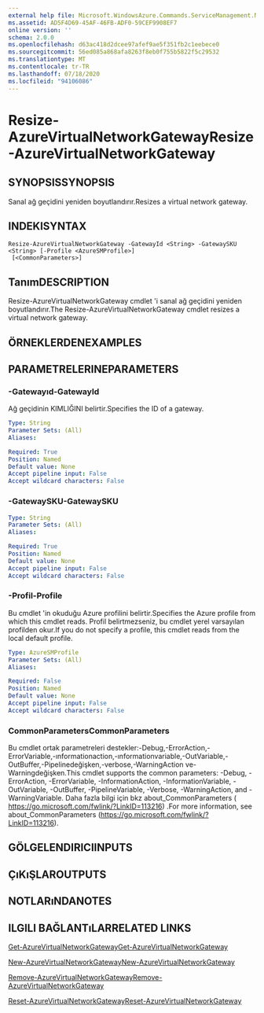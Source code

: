 ```yaml
---
external help file: Microsoft.WindowsAzure.Commands.ServiceManagement.Network.dll-Help.xml
ms.assetid: AD5F4D69-45AF-46FB-ADF0-59CEF9908EF7
online version: ''
schema: 2.0.0
ms.openlocfilehash: d63ac418d2dcee97afef9ae5f351fb2c1eebece0
ms.sourcegitcommit: 56ed085a868afa8263f8eb0f755b5822f5c29532
ms.translationtype: MT
ms.contentlocale: tr-TR
ms.lasthandoff: 07/18/2020
ms.locfileid: "94106086"
---
```

# <span data-ttu-id="06743-101">Resize-AzureVirtualNetworkGateway</span><span class="sxs-lookup"><span data-stu-id="06743-101">Resize-AzureVirtualNetworkGateway</span></span>

## <span data-ttu-id="06743-102">SYNOPSIS</span><span class="sxs-lookup"><span data-stu-id="06743-102">SYNOPSIS</span></span>
<span data-ttu-id="06743-103">Sanal ağ geçidini yeniden boyutlandırır.</span><span class="sxs-lookup"><span data-stu-id="06743-103">Resizes a virtual network gateway.</span></span>

## <span data-ttu-id="06743-104">INDEKI</span><span class="sxs-lookup"><span data-stu-id="06743-104">SYNTAX</span></span>

```
Resize-AzureVirtualNetworkGateway -GatewayId <String> -GatewaySKU <String> [-Profile <AzureSMProfile>]
 [<CommonParameters>]
```

## <span data-ttu-id="06743-105">Tanım</span><span class="sxs-lookup"><span data-stu-id="06743-105">DESCRIPTION</span></span>
<span data-ttu-id="06743-106">Resize-AzureVirtualNetworkGateway cmdlet 'i sanal ağ geçidini yeniden boyutlandırır.</span><span class="sxs-lookup"><span data-stu-id="06743-106">The Resize-AzureVirtualNetworkGateway cmdlet resizes a virtual network gateway.</span></span>

## <span data-ttu-id="06743-107">ÖRNEKLERDEN</span><span class="sxs-lookup"><span data-stu-id="06743-107">EXAMPLES</span></span>

## <span data-ttu-id="06743-108">PARAMETRELERINE</span><span class="sxs-lookup"><span data-stu-id="06743-108">PARAMETERS</span></span>

### <span data-ttu-id="06743-109">-Gatewayıd</span><span class="sxs-lookup"><span data-stu-id="06743-109">-GatewayId</span></span>
<span data-ttu-id="06743-110">Ağ geçidinin KIMLIĞINI belirtir.</span><span class="sxs-lookup"><span data-stu-id="06743-110">Specifies the ID of a gateway.</span></span>

```yaml
Type: String
Parameter Sets: (All)
Aliases: 

Required: True
Position: Named
Default value: None
Accept pipeline input: False
Accept wildcard characters: False
```

### <span data-ttu-id="06743-111">-GatewaySKU</span><span class="sxs-lookup"><span data-stu-id="06743-111">-GatewaySKU</span></span>
```yaml
Type: String
Parameter Sets: (All)
Aliases: 

Required: True
Position: Named
Default value: None
Accept pipeline input: False
Accept wildcard characters: False
```

### <span data-ttu-id="06743-112">-Profil</span><span class="sxs-lookup"><span data-stu-id="06743-112">-Profile</span></span>
<span data-ttu-id="06743-113">Bu cmdlet 'in okuduğu Azure profilini belirtir.</span><span class="sxs-lookup"><span data-stu-id="06743-113">Specifies the Azure profile from which this cmdlet reads.</span></span> <span data-ttu-id="06743-114">Profil belirtmezseniz, bu cmdlet yerel varsayılan profilden okur.</span><span class="sxs-lookup"><span data-stu-id="06743-114">If you do not specify a profile, this cmdlet reads from the local default profile.</span></span>

```yaml
Type: AzureSMProfile
Parameter Sets: (All)
Aliases: 

Required: False
Position: Named
Default value: None
Accept pipeline input: False
Accept wildcard characters: False
```

### <span data-ttu-id="06743-115">CommonParameters</span><span class="sxs-lookup"><span data-stu-id="06743-115">CommonParameters</span></span>
<span data-ttu-id="06743-116">Bu cmdlet ortak parametreleri destekler:-Debug,-ErrorAction,-ErrorVariable,-ınformationaction,-ınformationvariable,-OutVariable,-OutBuffer,-Pipelinedeğişken,-verbose,-WarningAction ve-Warningdeğişken.</span><span class="sxs-lookup"><span data-stu-id="06743-116">This cmdlet supports the common parameters: -Debug, -ErrorAction, -ErrorVariable, -InformationAction, -InformationVariable, -OutVariable, -OutBuffer, -PipelineVariable, -Verbose, -WarningAction, and -WarningVariable.</span></span> <span data-ttu-id="06743-117">Daha fazla bilgi için bkz about_CommonParameters ( https://go.microsoft.com/fwlink/?LinkID=113216) .</span><span class="sxs-lookup"><span data-stu-id="06743-117">For more information, see about_CommonParameters (https://go.microsoft.com/fwlink/?LinkID=113216).</span></span>

## <span data-ttu-id="06743-118">GÖLGELENDIRICI</span><span class="sxs-lookup"><span data-stu-id="06743-118">INPUTS</span></span>

## <span data-ttu-id="06743-119">ÇıKıŞLAR</span><span class="sxs-lookup"><span data-stu-id="06743-119">OUTPUTS</span></span>

## <span data-ttu-id="06743-120">NOTLARıNDA</span><span class="sxs-lookup"><span data-stu-id="06743-120">NOTES</span></span>

## <span data-ttu-id="06743-121">ILGILI BAĞLANTıLAR</span><span class="sxs-lookup"><span data-stu-id="06743-121">RELATED LINKS</span></span>

[<span data-ttu-id="06743-122">Get-AzureVirtualNetworkGateway</span><span class="sxs-lookup"><span data-stu-id="06743-122">Get-AzureVirtualNetworkGateway</span></span>](./Get-AzureVirtualNetworkGateway.md)

[<span data-ttu-id="06743-123">New-AzureVirtualNetworkGateway</span><span class="sxs-lookup"><span data-stu-id="06743-123">New-AzureVirtualNetworkGateway</span></span>](./New-AzureVirtualNetworkGateway.md)

[<span data-ttu-id="06743-124">Remove-AzureVirtualNetworkGateway</span><span class="sxs-lookup"><span data-stu-id="06743-124">Remove-AzureVirtualNetworkGateway</span></span>](./Remove-AzureVirtualNetworkGateway.md)

[<span data-ttu-id="06743-125">Reset-AzureVirtualNetworkGateway</span><span class="sxs-lookup"><span data-stu-id="06743-125">Reset-AzureVirtualNetworkGateway</span></span>](./Reset-AzureVirtualNetworkGateway.md)


